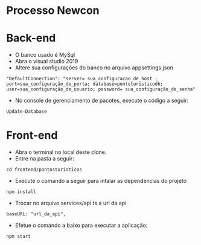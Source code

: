 # Processo Newcon

# Back-end
- O banco usado é MySql
- Abra o visual studio 2019
- Altere sua configurações do banco no arquivo appsettings.json
```
"DefaultConnection": "server= sua_configuracao_de_host ; port=sua_configuração_de_porta; database=pontoturisticodb; user=sua_configuração_de_usuario; password= sua_configuração_de_senha"
```
- No console de gerenciamento de pacotes, execute o código a seguir:
```
Update-Database
```

# Front-end
- Abra o terminal no local deste clone.
- Entre na pasta a seguir:
```
cd frontend/pontosturisticos
```
- Execute o comando a seguir para intalar as dependencias do projeto
```
npm install
```
- Trocar no arquivo services/api.ts a url da api
```
baseURL: "url_da_api",
```
- Efetue o comando a baixo para executar a aplicação:
```
npm start
```
